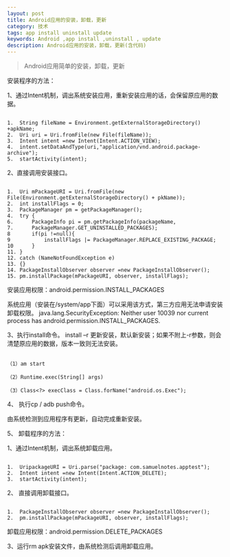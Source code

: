 ```yaml
---
layout: post
title: Android应用的安装，卸载，更新
category: 技术
tags: app install uninstall update 
keywords: Android ,app install ,uninstall , update 
description: Android应用的安装，卸载，更新(含代码)
---
```

> Android应用简单的安装，卸载，更新 

安装程序的方法： 

1、通过Intent机制，调出系统安装应用，重新安装应用的话，会保留原应用的数据。

```

1.	String fileName = Environment.getExternalStorageDirectory() +apkName;  
2.	Uri uri = Uri.fromFile(new File(fileName));  
3.	Intent intent =new Intent(Intent.ACTION_VIEW);  
4.	intent.setDataAndType(uri,"application/vnd.android.package-archive");  
5.	startActivity(intent);  

```

2、直接调用安装接口。

```

1.	Uri mPackageURI = Uri.fromFile(new File(Environment.getExternalStorageDirectory() + pkName));  
2.	int installFlags = 0;  
3.	PackageManager pm = getPackageManager();  
4.	try {  
6.		PackageInfo pi = pm.getPackageInfo(packageName,  
7.		PackageManager.GET_UNINSTALLED_PACKAGES);  
8		if(pi !=null){  
9			installFlags |= PackageManager.REPLACE_EXISTING_PACKAGE;  
10		}  
11.	}  
12.	catch (NameNotFoundException e)  
13.	{}  
14.	PackageInstallObserver observer =new PackageInstallObserver();  
15.	pm.installPackage(mPackageURI, observer, installFlags);  

```

安装应用权限：android.permission.INSTALL_PACKAGES

系统应用（安装在/system/app下面）可以采用该方式，第三方应用无法申请安装卸载权限。
java.lang.SecurityException: Neither user 10039 nor current process has android.permission.INSTALL_PACKAGES.

3、执行install命令。 install –r 更新安装，默认新安装；如果不附上-r参数，则会清楚原应用的数据，版本一致则无法安装。

```

（1）am start 

（2）Runtime.exec(String[] args)

（3）Class<?> execClass = Class.forName("android.os.Exec");

```
4、 执行cp / adb push命令。

由系统检测到应用程序有更新，自动完成重新安装。


5、 卸载程序的方法：

1、通过Intent机制，调出系统卸载应用。

```

1.	UripackageURI = Uri.parse("package: com.samuelnotes.apptest");  
2.	Intent intent =new Intent(Intent.ACTION_DELETE);  
3.	startActivity(intent);  

```

2、 直接调用卸载接口。

```

1.	PackageInstallObserver observer =new PackageInstallObserver();  
2.	pm.installPackage(mPackageURI, observer, installFlags);

```

卸载应用权限：android.permission.DELETE_PACKAGES

3、运行rm apk安装文件，由系统检测后调用卸载应用。

